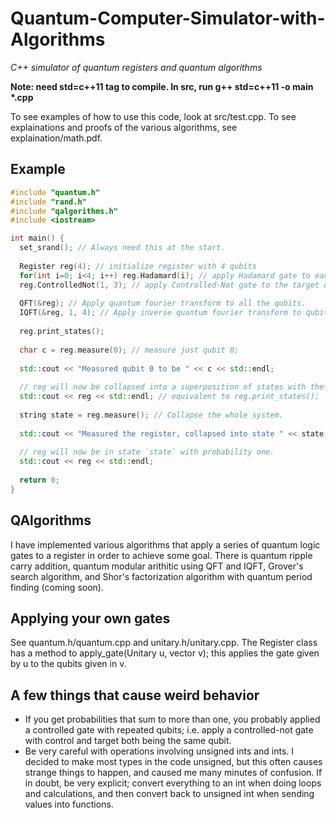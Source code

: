 # Quantum-Computer-Simulator-with-Algorithms
*C++ simulator of quantum registers and quantum algorithms*

**Note: need std=c++11 tag to compile. In src, run g++ std=c++11 -o main \*.cpp**

To see examples of how to use this code, look at src/test.cpp. To see explainations and proofs of the various algorithms, see explaination/math.pdf.

## Example

```C++
#include "quantum.h"
#include "rand.h"
#include "qalgorithms.h"
#include <iostream>

int main() {
  set_srand(); // Always need this at the start.
  
  Register reg(4); // initialize register with 4 qubits
  for(int i=0; i<4; i++) reg.Hadamard(i); // apply Hadamard gate to each qubit
  reg.ControlledNot(1, 3); // apply Controlled-Not gate to the target qubit 3 with control qubit 1
  
  QFT(&reg); // Apply quantum fourier transform to all the qubits.
  IQFT(&reg, 1, 4); // Apply inverse quantum fourier transform to qubits 1 through 3 (4 is non inclusive)
  
  reg.print_states();
  
  char c = reg.measure(0); // measure just qubit 0;
  
  std::cout << "Measured qubit 0 to be " << c << std::endl;
  
  // reg will now be collapsed into a superposition of states with the zeroth qubit being equal to c.
  std::cout << reg << std::endl; // equivalent to reg.print_states();
  
  string state = reg.measure(); // Collapse the whole system.
  
  std::cout << "Measured the register, collapsed into state " << state << std::endl;
  
  // reg will now be in state `state` with probability one.
  std::cout << reg << std::endl;
  
  return 0;
}
```

## QAlgorithms

I have implemented various algorithms that apply a series of quantum logic gates to a register in order to achieve some goal. There is quantum ripple carry addition, quantum modular arithitic using QFT and IQFT, Grover's search algorithm, and Shor's factorization algorithm with quantum period finding (coming soon).

## Applying your own gates

See quantum.h/quantum.cpp and unitary.h/unitary.cpp. The Register class has a method to apply_gate(Unitary u, vector<int> v); this applies the gate given by u to the qubits given in v.
  
## A few things that cause weird behavior

* If you get probabilities that sum to more than one, you probably applied a controlled gate with repeated qubits; i.e. apply a controlled-not gate with control and target both being the same qubit.
* Be very careful with operations involving unsigned ints and ints. I decided to make most types in the code unsigned, but this often causes strange things to happen, and caused me many minutes of confusion. If in doubt, be very explicit; convert everything to an int when doing loops and calculations, and then convert back to unsigned int when sending values into functions.
